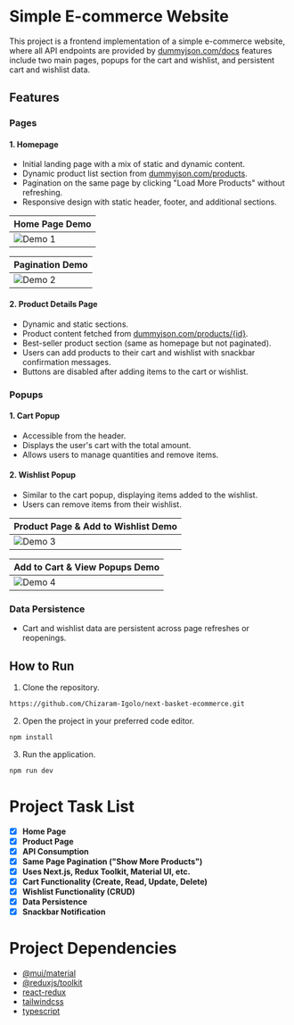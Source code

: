 # Simple E-commerce Website

This project is a frontend implementation of a simple e-commerce website, where all API endpoints are provided by [dummyjson.com/docs](https://dummyjson.com/docs) features include two main pages, popups for the cart and wishlist, and persistent cart and wishlist data.

## Features

### Pages

#### 1. Homepage

- Initial landing page with a mix of static and dynamic content.
- Dynamic product list section from [dummyjson.com/products](https://dummyjson.com/products).
- Pagination on the same page by clicking "Load More Products" without refreshing.
- Responsive design with static header, footer, and additional sections.

| Home Page Demo               |
| ---------------------------- |
| ![Demo 1](public/demo-1.gif) |

| Pagination Demo              |
| ---------------------------- |
| ![Demo 2](public/demo-2.gif) |

#### 2. Product Details Page

- Dynamic and static sections.
- Product content fetched from [dummyjson.com/products/{id}](https://dummyjson.com/products/{id}).
- Best-seller product section (same as homepage but not paginated).
- Users can add products to their cart and wishlist with snackbar confirmation messages.
- Buttons are disabled after adding items to the cart or wishlist.

### Popups

#### 1. Cart Popup

- Accessible from the header.
- Displays the user's cart with the total amount.
- Allows users to manage quantities and remove items.

#### 2. Wishlist Popup

- Similar to the cart popup, displaying items added to the wishlist.
- Users can remove items from their wishlist.

| Product Page & Add to Wishlist Demo |
| ----------------------------------- |
| ![Demo 3](public/demo-3.gif)        |

| Add to Cart & View Popups Demo |
| ------------------------------ |
| ![Demo 4](public/demo-4.gif)   |

### Data Persistence

- Cart and wishlist data are persistent across page refreshes or reopenings.

## How to Run

1. Clone the repository.

```bash
https://github.com/Chizaram-Igolo/next-basket-ecommerce.git
```

2. Open the project in your preferred code editor.

```bash
npm install
```

3. Run the application.

```bash
npm run dev
```

# Project Task List

- [x] **Home Page**
- [x] **Product Page**
- [x] **API Consumption**
- [x] **Same Page Pagination ("Show More Products")**
- [x] **Uses Next.js, Redux Toolkit, Material UI, etc.**
- [x] **Cart Functionality (Create, Read, Update, Delete)**
- [x] **Wishlist Functionality (CRUD)**
- [x] **Data Persistence**
- [x] **Snackbar Notification**

# Project Dependencies

- [@mui/material](https://www.npmjs.com/package/@mui/material)
- [@reduxjs/toolkit](https://www.npmjs.com/package/@reduxjs/toolkit)
- [react-redux](https://www.npmjs.com/package/react-redux)
- [tailwindcss](https://www.npmjs.com/package/tailwindcss)
- [typescript](https://www.npmjs.com/package/typescript)
